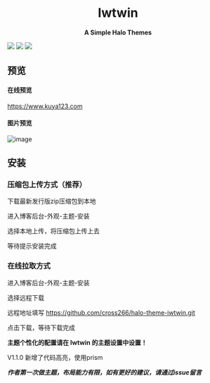 # <center>Iwtwin</center>

**<center>A Simple Halo Themes</center>**

[![](https://img.shields.io/badge/Halo-1.4.8-blue)](https://halo.run/) [![](https://img.shields.io/badge/Release-1.0.0-blue)](https://github.com/cross266/halo-theme-iwtwin) 
![](https://img.shields.io/badge/License-Apache-blue)

## 预览 
#### 在线预览
https://www.kuya123.com
#### 图片预览
![image](https://user-images.githubusercontent.com/5645103/120058398-2c344480-c07d-11eb-9df8-bff076ca4156.png)


## 安装
### 压缩包上传方式（推荐）
下载最新发行版zip压缩包到本地

进入博客后台-外观-主题-安装

选择本地上传，将压缩包上传上去

等待提示安装完成

### 在线拉取方式
进入博客后台-外观-主题-安装

选择远程下载

远程地址填写 https://github.com/cross266/halo-theme-iwtwin.git

点击下载，等待下载完成

**主题个性化的配置请在 Iwtwin 的主题设置中设置！**

V1.1.0 新增了代码高亮，使用prism

***作者第一次做主题，布局能力有限，如有更好的建议，请通过issue留言***
